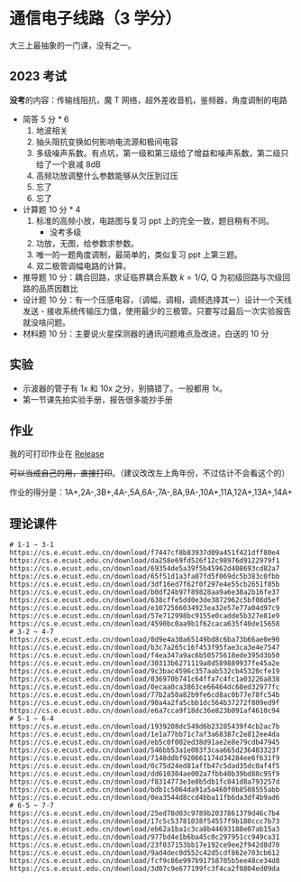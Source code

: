 # 通信电子线路（3 学分）

大三上最抽象的一门课，没有之一。

## 2023 考试

**没考**的内容：传输线阻抗，魔 T 网络，超外差收音机，鉴频器，角度调制的电路

- 简答 5 分 \* 6
  1. 地波相关
  2. 抽头阻抗变换如何影响电流源和极间电容
  3. 多级噪声系数。有点坑，第一级和第三级给了增益和噪声系数，第二级只给了一个衰减 8dB
  4. 高频功放调整什么参数能够从欠压到过压
  5. 忘了
  6. 忘了
- 计算题 10 分 \* 4
  1. 标准的高频小放，电路图与复习 ppt 上的完全一致，题目稍有不同。
     - 没考多级
  2. 功放，无图，给参数求参数。
  3. 唯一的一题角度调制，最简单的，类似复习 ppt 上第三题。
  4. 双二极管调幅电路的计算。
- 推导题 10 分：耦合回路，求证临界耦合系数 $k=1/Q$, Q 为初级回路与次级回路的品质因数比
- 设计题 10 分：有一个压感电容，（调幅，调相，调频选择其一）设计一个天线发送 - 接收系统传输压力值，使用最少的三极管。只要写过最后一次实验报告就没啥问题。
- 材料题 10 分：主要说火星探测器的通讯问题难点及改进，白送的 10 分

## 实验

- 示波器的管子有 1x 和 10x 之分，别搞错了。一般都用 1x。
- 第一节课先拍实验手册，报告很多能抄手册

## 作业

我的可打印作业在 [Release](https://github.com/lxl66566/my-college-files/releases/tag/homework)

~~可以当成自己的用，直接打印~~。（建议改改左上角年份，不过估计不会看这个的）

作业的得分是：1A+,2A-,3B+,4A-,5A,6A-,7A-,8A,9A-,10A+,11A,12A+,13A+,14A+

## 理论课件

```
# 1-1 ~ 3-1
https://cs.e.ecust.edu.cn/download/f7447cf8b83937d09a451f421dff80e4
https://cs.e.ecust.edu.cn/download/da258e69fd526f12c98976d9122979f1
https://cs.e.ecust.edu.cn/download/69354de5a39f5b45962d408693cd82a7
https://cs.e.ecust.edu.cn/download/65f51d1a3fa07fd5f069dc5b383c0fbb
https://cs.e.ecust.edu.cn/download/3df16ed7f62f0f297e4e55cb2651f85b
https://cs.e.ecust.edu.cn/download/b0df24b97f89828aa9a6e38a2b16fe37
https://cs.e.ecust.edu.cn/download/638cffe5dd0e3de3872962c5bf08d5ef
https://cs.e.ecust.edu.cn/download/e1072566034923ea32e57e77a04d97c9
https://cs.e.ecust.edu.cn/download/57e712998bc9155e0cadde5b327e81e9
https://cs.e.ecust.edu.cn/download/4590bc0aa9b1f62caca635f40de15658
# 3-2 ~ 4-7
https://cs.e.ecust.edu.cn/download/0d9e4a30a65149bd8c6ba73b66ae0e90
https://cs.e.ecust.edu.cn/download/b3c7a265c16f453f95fae3ca3e4e7547
https://cs.e.ecust.edu.cn/download/f4ea347a9ac6b50575618ede395d3b50
https://cs.e.ecust.edu.cn/download/30313b6271119a8d589889937fe45a2e
https://cs.e.ecust.edu.cn/download/9c3bac4596c357aab532cb45320cfe19
https://cs.e.ecust.edu.cn/download/036970b741c64ffa7c4fc1a03226a838
https://cs.e.ecust.edu.cn/download/0ecaa0ca3863ce66464dc68ed32977fc
https://cs.e.ecust.edu.cn/download/77b2a50a82b9fe6cd8ac0b77e78fc54b
https://cs.e.ecust.edu.cn/download/90a4a2fa5cbb1dc564b37272f809ed9f
https://cs.e.ecust.edu.cn/download/e6a7cca9f18dc36e823b091af4610c94
# 5-1 ~ 6-4
https://cs.e.ecust.edu.cn/download/1939208dc549d6b23285439f4cb2ac7b
https://cs.e.ecust.edu.cn/download/1e1a77bb71c7af3a68387c2e812ee4da
https://cs.e.ecust.edu.cn/download/eb5c0f002ed38d91ae2e8e79cdb47945
https://cs.e.ecust.edu.cn/download/546bb53a1e083f3caa665d236483323f
https://cs.e.ecust.edu.cn/download/7148ddbf920661174d34284ee6f631f9
https://cs.e.ecust.edu.cn/download/0c75d24ed81affb47c5dad35dc0af4f5
https://cs.e.ecust.edu.cn/download/dd610304ae002a7fbb40b39bd88c95f9
https://cs.e.ecust.edu.cn/download/f8314773e3e0b5db1fc041d8a793257d
https://cs.e.ecust.edu.cn/download/bdb1c5064da91a5a460f0b8508555abb
https://cs.e.ecust.edu.cn/download/0ea3544d8ccd4bba11fb6da3df4b9ad6
# 6-5 ~ 7-7
https://cs.e.ecust.edu.cn/download/25ed78d03c9789b2037861379d46c7b4
https://cs.e.ecust.edu.cn/download/17c5c53781038f54557f9b180ccc7b73
https://cs.e.ecust.edu.cn/download/eb62a1ba1c3ca8b44693188e07ab15a3
https://cs.e.ecust.edu.cn/download/977bd4e1b6ba45c0c297951cc949ca31
https://cs.e.ecust.edu.cn/download/23f037153bb17e192ce9ee2f942d8d70
https://cs.e.ecust.edu.cn/download/9ad4dec0d552c42d5cdf862e703cb612
https://cs.e.ecust.edu.cn/download/fcf9c86e997b91758705b5ee48ce34d8
https://cs.e.ecust.edu.cn/download/3d07c9e677199fc3f4ca2f0804ed09da
```
